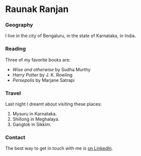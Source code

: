 # Raunak Ranjan

### Geography

I live in the city of Bengaluru, in the state of Karnataka, in India.

### Reading

Three of my favorite books are:

- *Wise and otherwise* by Sudha Murthy
- *Harry Potter* by J. K. Rowling
- *Persepolis* by Marjane Satrapi

### Travel

Last night I dreamt about visiting these places:

1. Mysuru in Karnataka.
2. Shillong in Meghalaya.
3. Gangtok in Sikkim.

### Contact

The best way to get in touch with me is [on LinkedIn](https://www.linkedin.com/in/raunak-ranjan/).

